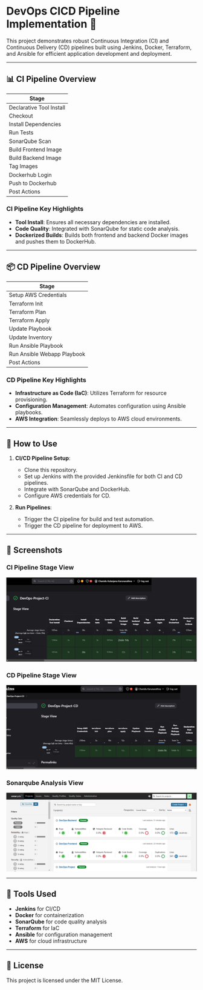 # DevOps CICD Pipeline Implementation 🚀

This project demonstrates robust Continuous Integration (CI) and Continuous Delivery (CD) pipelines built using Jenkins, Docker, Terraform, and Ansible for efficient application development and deployment.

---

## 📊 CI Pipeline Overview

| Stage 
|-------
| Declarative Tool Install
| Checkout 
| Install Dependencies 
| Run Tests
| SonarQube Scan
| Build Frontend Image
| Build Backend Image
| Tag Images 
| Dockerhub Login 
| Push to Dockerhub 
| Post Actions 

### CI Pipeline Key Highlights
- **Tool Install**: Ensures all necessary dependencies are installed.
- **Code Quality**: Integrated with SonarQube for static code analysis.
- **Dockerized Builds**: Builds both frontend and backend Docker images and pushes them to DockerHub.

---

## 📦 CD Pipeline Overview

| Stage 
|-------
| Setup AWS Credentials 
| Terraform Init 
| Terraform Plan 
| Terraform Apply 
| Update Playbook 
| Update Inventory 
| Run Ansible Playbook 
| Run Ansible Webapp Playbook 
| Post Actions 

### CD Pipeline Key Highlights
- **Infrastructure as Code (IaC)**: Utilizes Terraform for resource provisioning.
- **Configuration Management**: Automates configuration using Ansible playbooks.
- **AWS Integration**: Seamlessly deploys to AWS cloud environments.

---

## 🚀 How to Use

1. **CI/CD Pipeline Setup**:
   - Clone this repository.
   - Set up Jenkins with the provided Jenkinsfile for both CI and CD pipelines.
   - Integrate with SonarQube and DockerHub.
   - Configure AWS credentials for CD.

2. **Run Pipelines**:
   - Trigger the CI pipeline for build and test automation.
   - Trigger the CD pipeline for deployment to AWS.

---

## 📸 Screenshots

### CI Pipeline Stage View
![CI Pipeline](https://raw.githubusercontent.com/Chanidu26/DevOps-Project/refs/heads/main/figures/CI.png)

### CD Pipeline Stage View
![CD Pipeline](https://raw.githubusercontent.com/Chanidu26/DevOps-Project/refs/heads/main/figures/CD.png)

### Sonarqube Analysis View
![CD Pipeline](https://raw.githubusercontent.com/Chanidu26/DevOps-Project/refs/heads/main/figures/CodeQuality.png)

---

## 🤖 Tools Used
- **Jenkins** for CI/CD
- **Docker** for containerization
- **SonarQube** for code quality analysis
- **Terraform** for IaC
- **Ansible** for configuration management
- **AWS** for cloud infrastructure

---

## 📝 License
This project is licensed under the MIT License.
